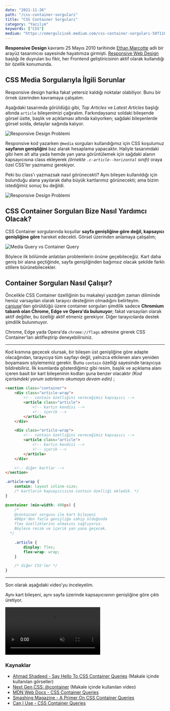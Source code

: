 ```yaml
---
date: "2021-11-26"
path: "/css-container-sorgulari"
title: "CSS Container Sorguları"
category: "Yazılım"
keywords: ["CSS"]
medium: "https://omergulcicek.medium.com/css-container-sorguları-50f1163fb23d"
---
```


**Responsive Design** kavramı 25 Mayıs 2010 tarihinde <a href="https://ethanmarcotte.com/" target="_blank" rel="noreferrer noopener">Ethan Marcotte</a> adlı bir arayüz tasarımcısı sayesinde hayatımıza girmişti. <a href="https://alistapart.com/article/responsive-web-design/" target="_blank" rel="noreferrer noopener">Responsive Web Design</a> başlığı ile duyrulan bu fikir, her Frontend geliştiricisinin aktif olarak kullandığı bir özellik konumunda.

## CSS Media Sorgularıyla İlgili Sorunlar

Responsive design harika fakat yetersiz kaldığı noktalar olabiliyor. Bunu bir örnek üzerinden kavramaya çalışalım.

Aşağıdaki tasarımda görüldüğü gibi, _Top Articles_ ve _Latest Articles_ başlığı altında `article` bileşenimizi çağıralım. Farkındaysanız soldaki bileşende görsel üstte, başlık ve açıklaması altında kalıyorken; sağdaki bileşenlerde görsel solda, detaylar sağında kalıyor.

![Responsive Design Problemi](/img/blog/2021-11-26/responsive-problem-1.jpg)

Responsive kod yazarken `@media` sorguları kullandığımız için CSS koşulumuz **sayfanın genişliğini** baz alarak hesaplama yapacaktır. Haliyle tasarımdaki gibi hem alt alta yada hemde yan yana görüntülemek için sağdaki alanın kapsayıcısına class ekleyerek _(örnekte `.c-article--horizontal` sınıfı)_ oraya özel CSS'ler yazmamız gerekiyor.

Peki bu class'ı yazmazsak nasıl görünecekti? Aynı bileşen kullanıldığı için bulunduğu alana yayılarak daha büyük kartlarımız görünecekti; ama bizim istediğimiz sonuç bu değildi.

![Responsive Design Problemi](/img/blog/2021-11-26/responsive-problem-2.jpg)

## CSS Container Sorguları Bize Nasıl Yardımcı Olacak?

CSS Container sorgularında koşullar **sayfa genişliğine göre değil, kapsayıcı genişliğine göre** hareket edecekti. Görsel üzerinden anlamaya çalışalım;

![Media Query vs Container Query](/img/blog/2021-11-26/container-query.jpg)

Böylece ilk bölümde anlatılan problemlerin önüne geçebileceğiz. Kart daha geniş bir alana geçtiğinde, sayfa genişliğinden bağımsız olacak şekilde farklı stillere bürünebilecekler.

## Container Sorguları Nasıl Çalışır?

Öncelikle CSS Container özelliğinin bu makaleyi yazdığım zaman diliminde henüz varsayılan olarak tarayıcı desteğinin olmadığını belirteyim. <a href="https://caniuse.com/css-container-queries" target="_blank" rel="noreferrer noopener">caniuse</a>'dan görüldüğü üzere container sorguları şimdilik sadece **Chromium tabanlı olan Chrome, Edge ve Opera'da bulunuyor**; fakat varsayılan olarak aktif değiller, bu özelliği aktif etmeniz gerekiyor. Diğer tarayıcılarda destek şimdilik bulunmuyor.

Chrome, Edge yada Opera'da `chrome://flags` adresine girerek CSS Container'ları aktifleştirip deneyebilirsiniz.

---

Kod kısmına geçecek olursak, bir bileşen üst genişliğine göre adapte olacağından, tarayıcıya tüm sayfayı değil, yalnızca etkilenen alanı yeniden boyamasını söylememiz gerekir. Bunu `contain` özelliği sayesinde tarayıcıya bildirebiliriz. İlk kısımlarda gösterdiğimiz gibi resim, başlık ve açıklama alanı içeren basit bir kart bileşeninin kodları şuna benzer olacaktır _(Kod içerisindeki yorum satırlarını okumaya devam edin)_ ;

```html
<section class="container">
	<div class="article-wrap">
		<!-- contain özelliğini vereceğimiz kapsayıcı -->
		<article class="article">
			<!-- kartın kendisi -->
			<!-- içerik -->
		</article>
	</div>

	<div class="article-wrap">
		<!-- contain özelliğini vereceğimiz kapsayıcı -->
		<article class="article">
			<!-- kartın kendisi -->
			<!-- içerik -->
		</article>
	</div>

	<!-- diğer kartlar -->
</section>
```

```css
.article-wrap {
	contain: layout inline-size;
	/* kartların kapsayıcısına contain özelliği ekledik. */
}

@container (min-width: 400px) {
	/*
    @container sorgusu ile kart bileşeni
    400px'den fazla genişliğe sahip olduğunda
    flex özelliklerini almasını sağlıyoruz.
    Böylece resim ve içerik yan yana geçecek.
  */

	.article {
		display: flex;
		flex-wrap: wrap;
	}

	/* diğer CSS'ler */
}
```

---

Son olarak aşağıdaki video'yu inceleyelim.

Aynı kart bileşeni, aynı sayfa üzerinde kapsayıcısının genişliğine göre çıktı üretiyor.

<video autoplay controls loop muted src="https://css-tricks.com/wp-content/uploads/2021/04/Kapture-2021-03-24-at-12.04.23.mp4" playsinline></video>

### Kaynaklar

- <a href="https://ishadeed.com/article/say-hello-to-css-container-queries/" target="_blank" rel="noreferrer noopener">Ahmad Shadeed - Say Hello To CSS Container Queries</a> (Makale içinde kullanılan görseller)
- <a href="https://css-tricks.com/say-hello-to-css-container-queries/" target="_blank" rel="noreferrer noopener">Next Gen CSS: @container</a> (Makale içinde kullanılan video)
- <a href="https://developer.mozilla.org/en-US/docs/Web/CSS/CSS_Container_Queries" target="_blank" rel="noreferrer noopener">MDN Web Docs - CSS Container Queries</a>
- <a href="https://www.smashingmagazine.com/2021/05/complete-guide-css-container-queries/" target="_blank" rel="noreferrer noopener">Smashing Magazine - A Primer On CSS Container Queries</a>
- <a href="https://caniuse.com/css-container-queries" target="_blank" rel="noreferrer noopener">Can I Use - CSS Container Queries</a>
